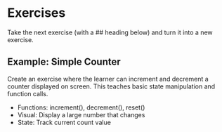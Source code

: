 # Exercises

Take the next exercise (with a ## heading below) and turn it into a new exercise.

## Example: Simple Counter

Create an exercise where the learner can increment and decrement a counter displayed on screen. This teaches basic state manipulation and function calls.

- Functions: increment(), decrement(), reset()
- Visual: Display a large number that changes
- State: Track current count value
